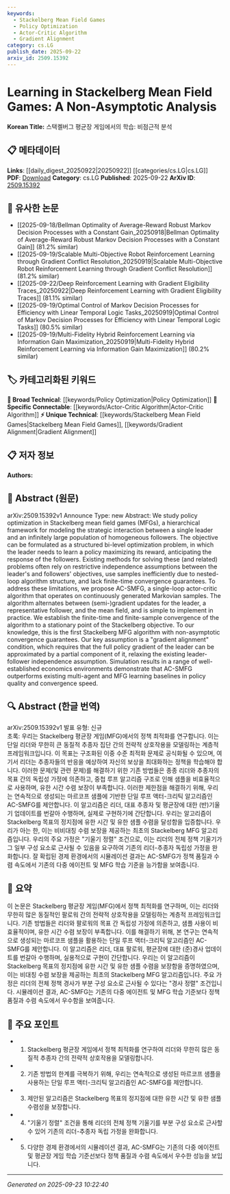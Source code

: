 ```yaml
---
keywords:
  - Stackelberg Mean Field Games
  - Policy Optimization
  - Actor-Critic Algorithm
  - Gradient Alignment
category: cs.LG
publish_date: 2025-09-22
arxiv_id: 2509.15392
---
```


<!-- KEYWORD_LINKING_METADATA:
{
  "processed_timestamp": "2025-09-23T10:22:40.879627",
  "vocabulary_version": "1.0",
  "selected_keywords": [
    "Stackelberg Mean Field Games",
    "Policy Optimization",
    "Actor-Critic Algorithm",
    "Gradient Alignment"
  ],
  "rejected_keywords": [],
  "similarity_scores": {
    "Stackelberg Mean Field Games": 0.8,
    "Policy Optimization": 0.65,
    "Actor-Critic Algorithm": 0.78,
    "Gradient Alignment": 0.72
  },
  "extraction_method": "AI_prompt_based",
  "budget_applied": true,
  "candidates_json": {
    "candidates": [
      {
        "surface": "Stackelberg Mean Field Games",
        "canonical": "Stackelberg Mean Field Games",
        "aliases": [
          "SMFG",
          "Stackelberg MFG"
        ],
        "category": "unique_technical",
        "rationale": "This is a specialized framework central to the paper's focus, offering a unique perspective on strategic interactions.",
        "novelty_score": 0.85,
        "connectivity_score": 0.65,
        "specificity_score": 0.9,
        "link_intent_score": 0.8
      },
      {
        "surface": "policy optimization",
        "canonical": "Policy Optimization",
        "aliases": [
          "policy learning",
          "policy improvement"
        ],
        "category": "broad_technical",
        "rationale": "A fundamental concept in reinforcement learning, linking to broader machine learning discussions.",
        "novelty_score": 0.45,
        "connectivity_score": 0.7,
        "specificity_score": 0.6,
        "link_intent_score": 0.65
      },
      {
        "surface": "actor-critic algorithm",
        "canonical": "Actor-Critic Algorithm",
        "aliases": [
          "AC algorithm",
          "actor-critic method"
        ],
        "category": "specific_connectable",
        "rationale": "A well-known method in reinforcement learning, relevant for connecting with similar algorithmic approaches.",
        "novelty_score": 0.55,
        "connectivity_score": 0.75,
        "specificity_score": 0.8,
        "link_intent_score": 0.78
      },
      {
        "surface": "gradient alignment",
        "canonical": "Gradient Alignment",
        "aliases": [
          "gradient matching",
          "gradient approximation"
        ],
        "category": "unique_technical",
        "rationale": "A key assumption in the paper that relaxes traditional constraints, offering a novel approach.",
        "novelty_score": 0.7,
        "connectivity_score": 0.6,
        "specificity_score": 0.85,
        "link_intent_score": 0.72
      }
    ],
    "ban_list_suggestions": [
      "method",
      "algorithm",
      "simulation"
    ]
  },
  "decisions": [
    {
      "candidate_surface": "Stackelberg Mean Field Games",
      "resolved_canonical": "Stackelberg Mean Field Games",
      "decision": "linked",
      "scores": {
        "novelty": 0.85,
        "connectivity": 0.65,
        "specificity": 0.9,
        "link_intent": 0.8
      }
    },
    {
      "candidate_surface": "policy optimization",
      "resolved_canonical": "Policy Optimization",
      "decision": "linked",
      "scores": {
        "novelty": 0.45,
        "connectivity": 0.7,
        "specificity": 0.6,
        "link_intent": 0.65
      }
    },
    {
      "candidate_surface": "actor-critic algorithm",
      "resolved_canonical": "Actor-Critic Algorithm",
      "decision": "linked",
      "scores": {
        "novelty": 0.55,
        "connectivity": 0.75,
        "specificity": 0.8,
        "link_intent": 0.78
      }
    },
    {
      "candidate_surface": "gradient alignment",
      "resolved_canonical": "Gradient Alignment",
      "decision": "linked",
      "scores": {
        "novelty": 0.7,
        "connectivity": 0.6,
        "specificity": 0.85,
        "link_intent": 0.72
      }
    }
  ]
}
-->

# Learning in Stackelberg Mean Field Games: A Non-Asymptotic Analysis

**Korean Title:** 스택켈버그 평균장 게임에서의 학습: 비점근적 분석

## 📋 메타데이터

**Links**: [[daily_digest_20250922|20250922]] [[categories/cs.LG|cs.LG]]
**PDF**: [Download](https://arxiv.org/pdf/2509.15392.pdf)
**Category**: cs.LG
**Published**: 2025-09-22
**ArXiv ID**: [2509.15392](https://arxiv.org/abs/2509.15392)

## 🔗 유사한 논문
- [[2025-09-18/Bellman Optimality of Average-Reward Robust Markov Decision Processes with a Constant Gain_20250918|Bellman Optimality of Average-Reward Robust Markov Decision Processes with a Constant Gain]] (81.2% similar)
- [[2025-09-19/Scalable Multi-Objective Robot Reinforcement Learning through Gradient Conflict Resolution_20250919|Scalable Multi-Objective Robot Reinforcement Learning through Gradient Conflict Resolution]] (81.2% similar)
- [[2025-09-22/Deep Reinforcement Learning with Gradient Eligibility Traces_20250922|Deep Reinforcement Learning with Gradient Eligibility Traces]] (81.1% similar)
- [[2025-09-19/Optimal Control of Markov Decision Processes for Efficiency with Linear Temporal Logic Tasks_20250919|Optimal Control of Markov Decision Processes for Efficiency with Linear Temporal Logic Tasks]] (80.5% similar)
- [[2025-09-19/Multi-Fidelity Hybrid Reinforcement Learning via Information Gain Maximization_20250919|Multi-Fidelity Hybrid Reinforcement Learning via Information Gain Maximization]] (80.2% similar)

## 🏷️ 카테고리화된 키워드
**🧠 Broad Technical**: [[keywords/Policy Optimization|Policy Optimization]]
**🔗 Specific Connectable**: [[keywords/Actor-Critic Algorithm|Actor-Critic Algorithm]]
**⚡ Unique Technical**: [[keywords/Stackelberg Mean Field Games|Stackelberg Mean Field Games]], [[keywords/Gradient Alignment|Gradient Alignment]]

## 📋 저자 정보

**Authors:** 

## 📄 Abstract (원문)

arXiv:2509.15392v1 Announce Type: new 
Abstract: We study policy optimization in Stackelberg mean field games (MFGs), a hierarchical framework for modeling the strategic interaction between a single leader and an infinitely large population of homogeneous followers. The objective can be formulated as a structured bi-level optimization problem, in which the leader needs to learn a policy maximizing its reward, anticipating the response of the followers. Existing methods for solving these (and related) problems often rely on restrictive independence assumptions between the leader's and followers' objectives, use samples inefficiently due to nested-loop algorithm structure, and lack finite-time convergence guarantees. To address these limitations, we propose AC-SMFG, a single-loop actor-critic algorithm that operates on continuously generated Markovian samples. The algorithm alternates between (semi-)gradient updates for the leader, a representative follower, and the mean field, and is simple to implement in practice. We establish the finite-time and finite-sample convergence of the algorithm to a stationary point of the Stackelberg objective. To our knowledge, this is the first Stackelberg MFG algorithm with non-asymptotic convergence guarantees. Our key assumption is a "gradient alignment" condition, which requires that the full policy gradient of the leader can be approximated by a partial component of it, relaxing the existing leader-follower independence assumption. Simulation results in a range of well-established economics environments demonstrate that AC-SMFG outperforms existing multi-agent and MFG learning baselines in policy quality and convergence speed.

## 🔍 Abstract (한글 번역)

arXiv:2509.15392v1 발표 유형: 신규  
초록: 우리는 Stackelberg 평균장 게임(MFG)에서의 정책 최적화를 연구합니다. 이는 단일 리더와 무한히 큰 동질적 추종자 집단 간의 전략적 상호작용을 모델링하는 계층적 프레임워크입니다. 이 목표는 구조화된 이중 수준 최적화 문제로 공식화될 수 있으며, 여기서 리더는 추종자들의 반응을 예상하여 자신의 보상을 최대화하는 정책을 학습해야 합니다. 이러한 문제(및 관련 문제)를 해결하기 위한 기존 방법들은 종종 리더와 추종자의 목표 간의 독립성 가정에 의존하고, 중첩 루프 알고리즘 구조로 인해 샘플을 비효율적으로 사용하며, 유한 시간 수렴 보장이 부족합니다. 이러한 제한점을 해결하기 위해, 우리는 연속적으로 생성되는 마르코프 샘플에 기반한 단일 루프 액터-크리틱 알고리즘인 AC-SMFG를 제안합니다. 이 알고리즘은 리더, 대표 추종자 및 평균장에 대한 (반)기울기 업데이트를 번갈아 수행하며, 실제로 구현하기에 간단합니다. 우리는 알고리즘이 Stackelberg 목표의 정지점에 유한 시간 및 유한 샘플 수렴을 달성함을 입증합니다. 우리가 아는 한, 이는 비비대칭 수렴 보장을 제공하는 최초의 Stackelberg MFG 알고리즘입니다. 우리의 주요 가정은 "기울기 정렬" 조건으로, 이는 리더의 전체 정책 기울기가 그 일부 구성 요소로 근사될 수 있음을 요구하여 기존의 리더-추종자 독립성 가정을 완화합니다. 잘 확립된 경제 환경에서의 시뮬레이션 결과는 AC-SMFG가 정책 품질과 수렴 속도에서 기존의 다중 에이전트 및 MFG 학습 기준을 능가함을 보여줍니다.

## 📝 요약

이 논문은 Stackelberg 평균장 게임(MFG)에서 정책 최적화를 연구하며, 이는 리더와 무한히 많은 동질적인 팔로워 간의 전략적 상호작용을 모델링하는 계층적 프레임워크입니다. 기존 방법들은 리더와 팔로워의 목표 간 독립성 가정에 의존하고, 샘플 사용이 비효율적이며, 유한 시간 수렴 보장이 부족합니다. 이를 해결하기 위해, 본 연구는 연속적으로 생성되는 마르코프 샘플을 활용하는 단일 루프 액터-크리틱 알고리즘인 AC-SMFG를 제안합니다. 이 알고리즘은 리더, 대표 팔로워, 평균장에 대한 (준)경사 업데이트를 번갈아 수행하며, 실용적으로 구현이 간단합니다. 우리는 이 알고리즘이 Stackelberg 목표의 정지점에 유한 시간 및 유한 샘플 수렴을 보장함을 증명하였으며, 이는 비대칭 수렴 보장을 제공하는 최초의 Stackelberg MFG 알고리즘입니다. 주요 가정은 리더의 전체 정책 경사가 부분 구성 요소로 근사될 수 있다는 "경사 정렬" 조건입니다. 시뮬레이션 결과, AC-SMFG는 기존의 다중 에이전트 및 MFG 학습 기준보다 정책 품질과 수렴 속도에서 우수함을 보여줍니다.

## 🎯 주요 포인트

- 1. Stackelberg 평균장 게임에서 정책 최적화를 연구하여 리더와 무한히 많은 동질적 추종자 간의 전략적 상호작용을 모델링합니다.
- 2. 기존 방법의 한계를 극복하기 위해, 우리는 연속적으로 생성된 마르코프 샘플을 사용하는 단일 루프 액터-크리틱 알고리즘인 AC-SMFG를 제안합니다.
- 3. 제안된 알고리즘은 Stackelberg 목표의 정지점에 대한 유한 시간 및 유한 샘플 수렴성을 보장합니다.
- 4. "기울기 정렬" 조건을 통해 리더의 전체 정책 기울기를 부분 구성 요소로 근사할 수 있어 기존의 리더-추종자 독립 가정을 완화합니다.
- 5. 다양한 경제 환경에서의 시뮬레이션 결과, AC-SMFG는 기존의 다중 에이전트 및 평균장 게임 학습 기준선보다 정책 품질과 수렴 속도에서 우수한 성능을 보입니다.


---

*Generated on 2025-09-23 10:22:40*
